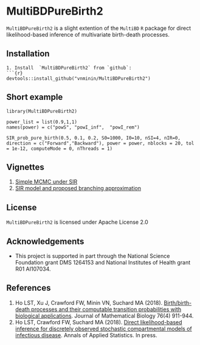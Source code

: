 MultiBDPureBirth2
======

`MultiBDPureBirth2` is a slight extention of the `MultiBD`  `R` package for direct likelihood-based inference of multivariate birth-death processes.  

## Installation

```
1. Install  `MultiBDPureBirth2` from `github`:
```{r}
devtools::install_github("vnminin/MultiBDPureBirth2")
```

## Short example

```{r}
library(MultiBDPureBirth2)

power_list = list(0.9,1,1)
names(power) = c("powS", "powI_inf",  "powI_rem")

SIR_prob_pure_birth(0.5, 0.1, 0.2, S0=1000, I0=10, nSI=4, nIR=0, direction = c("Forward","Backward"), power = power, nblocks = 20, tol = 1e-12, computeMode = 0, nThreads = 1)
```


## Vignettes

1. [Simple MCMC under SIR](https://github.com/msuchard/MultiBD/blob/master/inst/doc/SIR-MCMC.pdf)
2. [SIR model and proposed branching approximation](https://github.com/msuchard/MultiBD/blob/master/inst/doc/SIRtrans.pdf)

## License
`MultiBDPureBirth2` is licensed under Apache License 2.0

## Acknowledgements
- This project is supported in part through the National Science Foundation grant DMS 1264153 and National Institutes of Health grant R01 AI107034.

## References

1. Ho LST, Xu J, Crawford FW, Minin VN, Suchard MA (2018).
[Birth/birth-death processes and their computable transition probabilities with biological applications](https://link.springer.com/article/10.1007/s00285-017-1160-3).
Journal of Mathematical Biology 76(4) 911-944.
2. Ho LST, Crawford FW, Suchard MA (2018).
[Direct likelihood-based inference for discretely observed stochastic compartmental models of infectious disease](https://arxiv.org/abs/1608.06769).
Annals of Applied Statistics. In press.
